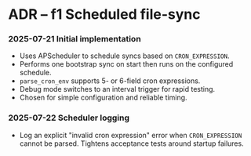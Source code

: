 # ADR – f1 Scheduled file-sync

### 2025-07-21 Initial implementation
- Uses APScheduler to schedule syncs based on `CRON_EXPRESSION`.
- Performs one bootstrap sync on start then runs on the configured schedule.
- `parse_cron_env` supports 5- or 6-field cron expressions.
- Debug mode switches to an interval trigger for rapid testing.
- Chosen for simple configuration and reliable timing.

### 2025-07-22 Scheduler logging
- Log an explicit "invalid cron expression" error when `CRON_EXPRESSION` cannot
  be parsed. Tightens acceptance tests around startup failures.
